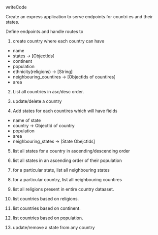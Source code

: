 writeCode

Create an express application to serve endpoints for countri es and their states.

Define endpoints and handle routes to

1. create country where each country can have

- name
- states -> [ObjectIds]
- continent
- population
- ethnicity(religions) -> [String]
- neighbouring_countires -> [ObjectIds of countires]
- area

2. List all countries in asc/desc order.

3. update/delete a country

4. Add states for each countires which will have fields

- name of state
- country -> ObjectId of country
- population
- area
- neighbouring_states -> [State ObejctIds]

5. list all states for a country in ascending/descending order

6. list all states in an ascending order of their population

7. for a particular state, list all neighbouring states

8. for a particular country, list all neighbouring countires

9. list all religions present in entire country dataaset.

10. list countries based on religions.

11. list countries based on continent.

12. list countries based on population.

13. update/remove a state from any country
